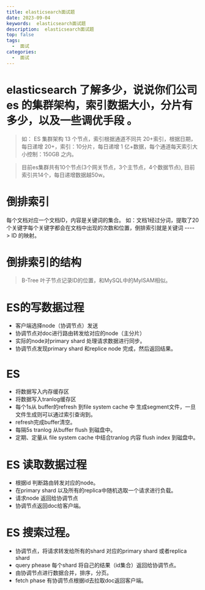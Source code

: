 ```yaml
--- 
title: elasticsearch面试题
date: 2023-09-04
keywords:  elasticsearch面试题
description:  elasticsearch面试题
top: false
tags:
  -  面试
categories:
  -  面试
---
```


# elasticsearch 了解多少，说说你们公司 es 的集群架构，索引数据大小，分片有多少，以及一些调优手段 。
> 如： ES 集群架构 13 个节点，索引根据通道不同共 20+索引，根据日期，每日递增 20+，索引：10分片，每日递增 1 亿+数据，每个通道每天索引大小控制：150GB 之内。

> 目前es集群共有10个节点(3个网关节点，3个主节点，4个数据节点), 目前索引共14个，每日递增数据越50w。

# 倒排索引
每个文档对应一个文档ID，内容是关键词的集合。
如：文档1经过分词，提取了20个关键字每个关键字都会在文档中出现的次数和位置，倒排索引就是关键词 ----> ID 的映射。

# 倒排索引的结构
> B-Tree
叶子节点记录ID的位置，和MySQL中的MyISAM相似。


# ES的写数据过程
- 客户端选择node（协调节点）发送
- 协调节点对doc进行路由转发给对应的node（主分片）
- 实际的node对primary shard 处理请求数据进行同步。
- 协调节点发现primary shard 和replice node 完成，然后返回结果。

# ES

- 将数据写入内存缓存区
- 将数据写入tranlog缓存区
- 每个1s从 buffer的refresh 到file system cache 中 生成segment文件，一旦文件生成则可以通过索引查询到。
- refresh完成buffer清空。
- 每隔5s tranlog 从buffer flush 到磁盘中。
- 定期、定量从 file system cache 中结合tranlog 内容 flush index 到磁盘中。

# ES 读取数据过程

- 根据id 判断路由转发对应的node。
- 在primary shard 以及所有的replica中随机选取一个请求进行负载。
- 请求node 返回给协调节点
- 协调节点返回doc给客户端。

# ES 搜索过程。
- 协调节点，将请求转发给所有的shard 对应的primary shard 或者replica shard
- query phease 每个shard 将自己的结果（id集合）返回给协调节点。
- 由协调节点进行数据合并，排序，分页。
- fetch phase 有协调节点根据id去拉取doc返回客户端。


